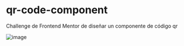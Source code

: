 # qr-code-component
Challenge de Frontend Mentor de diseñar un componente de código qr

![image](https://user-images.githubusercontent.com/112868702/195328670-6841a879-ca88-4eeb-af74-e158306facd9.png)
